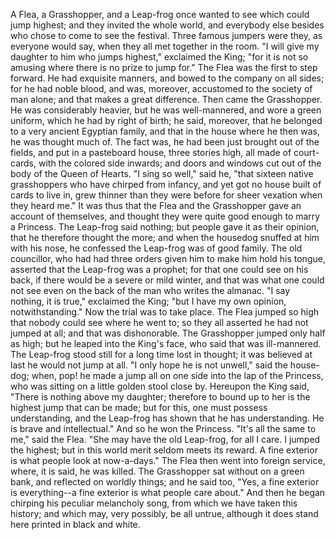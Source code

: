 A
Flea,
a
Grasshopper,
and
a
Leap-frog
once
wanted
to
see
which
could
jump
highest;
and
they
invited
the
whole
world,
and
everybody
else
besides
who
chose
to
come
to
see
the
festival.
Three
famous
jumpers
were
they,
as
everyone
would
say,
when
they
all
met
together
in
the
room.
"I
will
give
my
daughter
to
him
who
jumps
highest,"
exclaimed
the
King;
"for
it
is
not
so
amusing
where
there
is
no
prize
to
jump
for."
The
Flea
was
the
first
to
step
forward.
He
had
exquisite
manners,
and
bowed
to
the
company
on
all
sides;
for
he
had
noble
blood,
and
was,
moreover,
accustomed
to
the
society
of
man
alone;
and
that
makes
a
great
difference.
Then
came
the
Grasshopper.
He
was
considerably
heavier,
but
he
was
well-mannered,
and
wore
a
green
uniform,
which
he
had
by
right
of
birth;
he
said,
moreover,
that
he
belonged
to
a
very
ancient
Egyptian
family,
and
that
in
the
house
where
he
then
was,
he
was
thought
much
of.
The
fact
was,
he
had
been
just
brought
out
of
the
fields,
and
put
in
a
pasteboard
house,
three
stories
high,
all
made
of
court-cards,
with
the
colored
side
inwards;
and
doors
and
windows
cut
out
of
the
body
of
the
Queen
of
Hearts.
"I
sing
so
well,"
said
he,
"that
sixteen
native
grasshoppers
who
have
chirped
from
infancy,
and
yet
got
no
house
built
of
cards
to
live
in,
grew
thinner
than
they
were
before
for
sheer
vexation
when
they
heard
me."
It
was
thus
that
the
Flea
and
the
Grasshopper
gave
an
account
of
themselves,
and
thought
they
were
quite
good
enough
to
marry
a
Princess.
The
Leap-frog
said
nothing;
but
people
gave
it
as
their
opinion,
that
he
therefore
thought
the
more;
and
when
the
housedog
snuffed
at
him
with
his
nose,
he
confessed
the
Leap-frog
was
of
good
family.
The
old
councillor,
who
had
had
three
orders
given
him
to
make
him
hold
his
tongue,
asserted
that
the
Leap-frog
was
a
prophet;
for
that
one
could
see
on
his
back,
if
there
would
be
a
severe
or
mild
winter,
and
that
was
what
one
could
not
see
even
on
the
back
of
the
man
who
writes
the
almanac.
"I
say
nothing,
it
is
true,"
exclaimed
the
King;
"but
I
have
my
own
opinion,
notwithstanding."
Now
the
trial
was
to
take
place.
The
Flea
jumped
so
high
that
nobody
could
see
where
he
went
to;
so
they
all
asserted
he
had
not
jumped
at
all;
and
that
was
dishonorable.
The
Grasshopper
jumped
only
half
as
high;
but
he
leaped
into
the
King's
face,
who
said
that
was
ill-mannered.
The
Leap-frog
stood
still
for
a
long
time
lost
in
thought;
it
was
believed
at
last
he
would
not
jump
at
all.
"I
only
hope
he
is
not
unwell,"
said
the
house-dog;
when,
pop!
he
made
a
jump
all
on
one
side
into
the
lap
of
the
Princess,
who
was
sitting
on
a
little
golden
stool
close
by.
Hereupon
the
King
said,
"There
is
nothing
above
my
daughter;
therefore
to
bound
up
to
her
is
the
highest
jump
that
can
be
made;
but
for
this,
one
must
possess
understanding,
and
the
Leap-frog
has
shown
that
he
has
understanding.
He
is
brave
and
intellectual."
And
so
he
won
the
Princess.
"It's
all
the
same
to
me,"
said
the
Flea.
"She
may
have
the
old
Leap-frog,
for
all
I
care.
I
jumped
the
highest;
but
in
this
world
merit
seldom
meets
its
reward.
A
fine
exterior
is
what
people
look
at
now-a-days."
The
Flea
then
went
into
foreign
service,
where,
it
is
said,
he
was
killed.
The
Grasshopper
sat
without
on
a
green
bank,
and
reflected
on
worldly
things;
and
he
said
too,
"Yes,
a
fine
exterior
is
everything--a
fine
exterior
is
what
people
care
about."
And
then
he
began
chirping
his
peculiar
melancholy
song,
from
which
we
have
taken
this
history;
and
which
may,
very
possibly,
be
all
untrue,
although
it
does
stand
here
printed
in
black
and
white.
